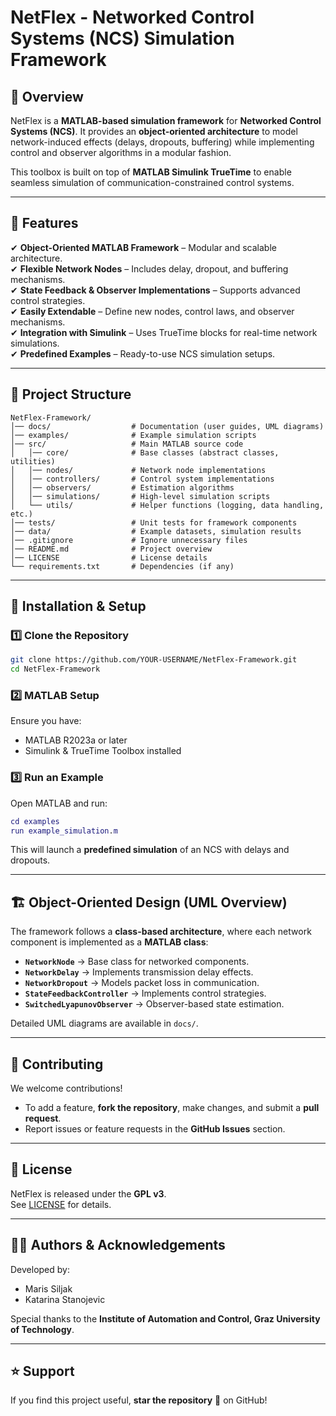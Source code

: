 # NetFlex - Networked Control Systems (NCS) Simulation Framework

## 📌 Overview
NetFlex is a **MATLAB-based simulation framework** for **Networked Control Systems (NCS)**. It provides an **object-oriented architecture** to model network-induced effects (delays, dropouts, buffering) while implementing control and observer algorithms in a modular fashion.

This toolbox is built on top of **MATLAB Simulink TrueTime** to enable seamless simulation of communication-constrained control systems.

---

## 🚀 Features
✔ **Object-Oriented MATLAB Framework** – Modular and scalable architecture.  
✔ **Flexible Network Nodes** – Includes delay, dropout, and buffering mechanisms.  
✔ **State Feedback & Observer Implementations** – Supports advanced control strategies.  
✔ **Easily Extendable** – Define new nodes, control laws, and observer mechanisms.  
✔ **Integration with Simulink** – Uses TrueTime blocks for real-time network simulations.  
✔ **Predefined Examples** – Ready-to-use NCS simulation setups.  

---

## 📁 Project Structure

```
NetFlex-Framework/
│── docs/                  # Documentation (user guides, UML diagrams)
│── examples/              # Example simulation scripts
│── src/                   # Main MATLAB source code
│   │── core/              # Base classes (abstract classes, utilities)
│   │── nodes/             # Network node implementations
│   │── controllers/       # Control system implementations
│   │── observers/         # Estimation algorithms
│   │── simulations/       # High-level simulation scripts
│   └── utils/             # Helper functions (logging, data handling, etc.)
│── tests/                 # Unit tests for framework components
│── data/                  # Example datasets, simulation results
│── .gitignore             # Ignore unnecessary files
│── README.md              # Project overview
│── LICENSE                # License details
└── requirements.txt       # Dependencies (if any)
```

---

## 🔧 Installation & Setup

### 1️⃣ **Clone the Repository**
```bash
git clone https://github.com/YOUR-USERNAME/NetFlex-Framework.git
cd NetFlex-Framework
```

### 2️⃣ **MATLAB Setup**
Ensure you have:
- MATLAB R2023a or later
- Simulink & TrueTime Toolbox installed

### 3️⃣ **Run an Example**
Open MATLAB and run:
```matlab
cd examples
run example_simulation.m
```
This will launch a **predefined simulation** of an NCS with delays and dropouts.

---

## 🏗️ Object-Oriented Design (UML Overview)
The framework follows a **class-based architecture**, where each network component is implemented as a **MATLAB class**:

- **`NetworkNode`** → Base class for networked components.
- **`NetworkDelay`** → Implements transmission delay effects.
- **`NetworkDropout`** → Models packet loss in communication.
- **`StateFeedbackController`** → Implements control strategies.
- **`SwitchedLyapunovObserver`** → Observer-based state estimation.
  
Detailed UML diagrams are available in `docs/`.

---

## 📜 Contributing
We welcome contributions!  
- To add a feature, **fork the repository**, make changes, and submit a **pull request**.  
- Report issues or feature requests in the **GitHub Issues** section.

---

## 📄 License
NetFlex is released under the **GPL v3**.  
See [LICENSE](LICENSE) for details.

---

## 👨‍💻 Authors & Acknowledgements
Developed by:  
- Maris Siljak  
- Katarina Stanojevic  

Special thanks to the **Institute of Automation and Control, Graz University of Technology**.

---

## ⭐ Support
If you find this project useful, **star the repository** 🌟 on GitHub!  
